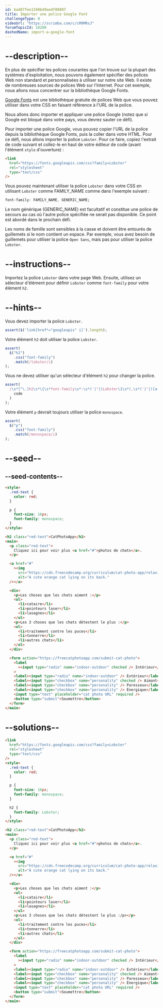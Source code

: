 ```yaml
---
id: bad87fee1348bd9aedf08807
title: Importer une police Google Font
challengeType: 0
videoUrl: "https://scrimba.com/c/cM9MRsJ"
forumTopicId: 18200
dashedName: import-a-google-font
---
```


# --description--

En plus de spécifier les polices courantes que l'on trouve sur la plupart des systèmes d'exploitation, nous pouvons également spécifier des polices Web non standard et personnalisées à utiliser sur notre site Web. Il existe de nombreuses sources de polices Web sur l'Internet. Pour cet exemple, nous allons nous concentrer sur la bibliothèque Google Fonts.

[Google Fonts](https://fonts.google.com/) est une bibliothèque gratuite de polices Web que vous pouvez utiliser dans votre CSS en faisant référence à l'URL de la police.

Nous allons donc importer et appliquer une police Google (notez que si Google est bloqué dans votre pays, vous devrez sauter ce défi).

Pour importer une police Google, vous pouvez copier l'URL de la police depuis la bibliothèque Google Fonts, puis la coller dans votre HTML. Pour ce défi, nous allons importer la police `Lobster`. Pour ce faire, copiez l'extrait de code suivant et collez-le en haut de votre éditeur de code (avant l'élément `style` d'ouverture) :

```html
<link
  href="https://fonts.googleapis.com/css?family=Lobster"
  rel="stylesheet"
  type="text/css"
/>
```

Vous pouvez maintenant utiliser la police `Lobster` dans votre CSS en utilisant `Lobster` comme FAMILY_NAME comme dans l'exemple suivant :

```css
font-family: FAMILY_NAME, GENERIC_NAME;
```

Le nom générique (GENERIC_NAME) est facultatif et constitue une police de secours au cas où l'autre police spécifiée ne serait pas disponible. Ce point est abordé dans le prochain défi.

Les noms de famille sont sensibles à la casse et doivent être entourés de guillemets si le nom contient un espace. Par exemple, vous avez besoin de guillemets pour utiliser la police `Open Sans`, mais pas pour utiliser la police `Lobster`.

# --instructions--

Importez la police `Lobster` dans votre page Web. Ensuite, utilisez un sélecteur d'élément pour définir `Lobster` comme `font-family` pour votre élément `h2`.

# --hints--

Vous devez importer la police `Lobster`.

```js
assert($('link[href*="googleapis" i]').length);
```

Votre élément `h2` doit utiliser la police `Lobster`.

```js
assert(
  $("h2")
    .css("font-family")
    .match(/lobster/i)
);
```

Vous ne devez utiliser qu'un sélecteur d'élément `h2` pour changer la police.

```js
assert(
  /\s*[^\.]h2\s*\{\s*font-family\s*:\s*('|"|)Lobster\1\s*(,\s*('|"|)[a-z -]+\3\s*)?(;\s*\}|\})/gi.test(
    code
  )
);
```

Votre élément `p` devrait toujours utiliser la police `monospace`.

```js
assert(
  $("p")
    .css("font-family")
    .match(/monospace/i)
);
```

# --seed--

## --seed-contents--

```html
<style>
  .red-text {
    color: red;
  }

  p {
    font-size: 16px;
    font-family: monospace;
  }
</style>

<h2 class="red-text">CatPhotoApp</h2>
<main>
  <p class="red-text">
    Cliquez ici pour voir plus <a href="#">photos de chats</a>.
  </p>

  <a href="#"
    ><img
      src="https://cdn.freecodecamp.org/curriculum/cat-photo-app/relaxing-cat.jpg"
      alt="A cute orange cat lying on its back."
  /></a>

  <div>
    <p>Les choses que les chats aiment :</p>
    <ul>
      <li>cataire</li>
      <li>pointeurs laser</li>
      <li>lasagnes</li>
    </ul>
    <p>Les 3 choses que les chats détestent le plus :</p>
    <ol>
      <li>traitement contre les puces</li>
      <li>tonnerre</li>
      <li>autres chats</li>
    </ol>
  </div>

  <form action="https://freecatphotoapp.com/submit-cat-photo">
    <label
      ><input type="radio" name="indoor-outdoor" checked /> Intérieur</label
    >
    <label><input type="radio" name="indoor-outdoor" /> Extérieur</label><br />
    <label><input type="checkbox" name="personality" checked /> Aimant</label>
    <label><input type="checkbox" name="personality" /> Paresseux</label>
    <label><input type="checkbox" name="personality" /> Énergique</label><br />
    <input type="text" placeholder="cat photo URL" required />
    <button type="submit">Soumettre</button>
  </form>
</main>
```

# --solutions--

```html
<link
  href="https://fonts.googleapis.com/css?family=Lobster"
  rel="stylesheet"
  type="text/css"
/>
<style>
  .red-text {
    color: red;
  }

  p {
    font-size: 16px;
    font-family: monospace;
  }

  h2 {
    font-family: Lobster;
  }
</style>

<h2 class="red-text">CatPhotoApp</h2>
<main>
  <p class="red-text">
    Cliquez ici pour voir plus <a href="#">photos de chats</a>.
  </p>

  <a href="#"
    ><img
      src="https://cdn.freecodecamp.org/curriculum/cat-photo-app/relaxing-cat.jpg"
      alt="A cute orange cat lying on its back."
  /></a>

  <div>
    <p>Les choses que les chats aiment :</p>
    <ul>
      <li>cataire</li>
      <li>pointeurs laser</li>
      <li>lasagnes</li>
    </ul>
    <p>Les 3 choses que les chats détestent le plus :/p></p>
    <ol>
      <li>traitement contre les puces</li>
      <li>tonnerre</li>
      <li>autres chats</li>
    </ol>
  </div>

  <form action="https://freecatphotoapp.com/submit-cat-photo">
    <label
      ><input type="radio" name="indoor-outdoor" checked /> Intérieur</label
    >
    <label><input type="radio" name="indoor-outdoor" /> Extérieur</label><br />
    <label><input type="checkbox" name="personality" checked /> Aimant</label>
    <label><input type="checkbox" name="personality" /> Paresseux</label>
    <label><input type="checkbox" name="personality" /> Énergique</label><br />
    <input type="text" placeholder="cat photo URL" required />
    <button type="submit">Soumettre</button>
  </form>
</main>
```
